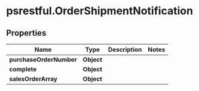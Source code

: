 # psrestful.OrderShipmentNotification

## Properties
Name | Type | Description | Notes
------------ | ------------- | ------------- | -------------
**purchaseOrderNumber** | **Object** |  | 
**complete** | **Object** |  | 
**salesOrderArray** | **Object** |  | 
